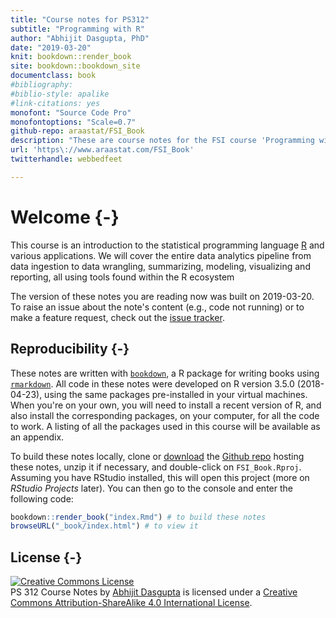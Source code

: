 ```yaml
--- 
title: "Course notes for PS312"
subtitle: "Programming with R"
author: "Abhijit Dasgupta, PhD"
date: "2019-03-20"
knit: bookdown::render_book
site: bookdown::bookdown_site
documentclass: book
#bibliography: 
#biblio-style: apalike
#link-citations: yes
monofont: "Source Code Pro"
monofontoptions: "Scale=0.7"
github-repo: araastat/FSI_Book
description: "These are course notes for the FSI course 'Programming with R' (PS 312) taught over 3 days"
url: 'https\://www.araastat.com/FSI_Book'
twitterhandle: webbedfeet

---
```


# Welcome {-}

This course is an introduction to the statistical programming language 
[R](http://www.r-project.org) and various applications. We will cover the entire data analytics pipeline from data ingestion to data wrangling, summarizing, modeling, visualizing and reporting, all using tools found within the R ecosystem

The version of these notes you are reading now was built on 
2019-03-20. To raise an issue about the note's content (e.g., code not running) or to make a feature request, check out the 
[issue tracker](https://github.com/araastat/FSI_Book/issues).

## Reproducibility {-}

These notes are written with [`bookdown`](http://www.bookdown.org), a R package for writing books using [`rmarkdown`](http://rmarkdown.rstudio.com).
All code in these notes were developed on R version 3.5.0 (2018-04-23), using
the same packages pre-installed in your virtual machines. When you're on your
own, you will need to install a recent version of R, and also install the
corresponding packages, on your computer, for all the code to work. A listing of
all the packages used in this course will be available as an appendix.

To build these notes locally, clone or [download](https://github.com/araastat/FSI_Book/archive/master.zip) the 
[Github repo](https://github.com/araastat/FSI_Book) hosting these notes, unzip it if necessary, and double-click on `FSI_Book.Rproj`. Assuming you have RStudio installed, this will open this project (more on _RStudio Projects_ later). You can then go to the console and enter the following code:


```r
bookdown::render_book("index.Rmd") # to build these notes
browseURL("_book/index.html") # to view it
```

## License {-}

<a rel="license" href="http://creativecommons.org/licenses/by-sa/4.0/"><img alt="Creative Commons License" style="border-width:0" src="https://i.creativecommons.org/l/by-sa/4.0/88x31.png" /></a><br /><span xmlns:dct="http://purl.org/dc/terms/" property="dct:title">PS 312 Course Notes</span> by <a xmlns:cc="http://creativecommons.org/ns#" href="https://github.com/araastat/FSI_Book" property="cc:attributionName" rel="cc:attributionURL">Abhijit Dasgupta</a> is licensed under a <a rel="license" href="http://creativecommons.org/licenses/by-sa/4.0/">Creative Commons Attribution-ShareAlike 4.0 International License</a>.
